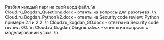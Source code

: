 Разбил каждый парт на свой ворд файл. \n
Cloud.ru_Bogdan_Questions.docx - ответы на вопросы для разогрева. \n
Cloud.ru_Bogdan_Python1/2.docx - ответы на Security code review: Python примеры 2.1 и 2.2. \n
Cloud.ru_Bogdan_GO.docx - ответы на Security code review: GO. \n
Cloud.ru_Bogdan_Diagram.docx - ответы на вопросы о моделировании угроз. \n
